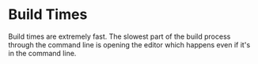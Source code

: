# Build Times
Build times are extremely fast. The slowest part of the build process through the command line is opening the editor which happens even if it's in the command line. 